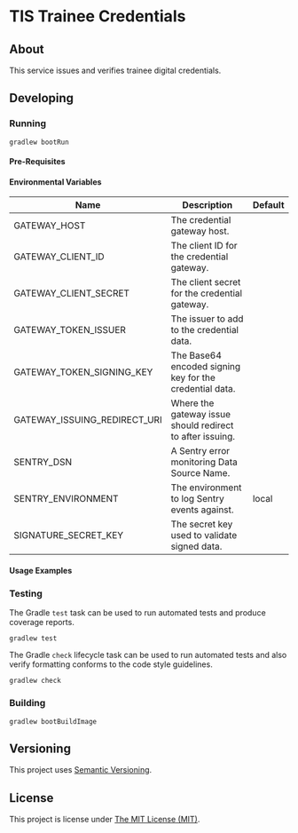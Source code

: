 # TIS Trainee Credentials

## About
This service issues and verifies trainee digital credentials.

## Developing

### Running

```shell
gradlew bootRun
```

#### Pre-Requisites

#### Environmental Variables

| Name                         | Description                                               | Default   |
|------------------------------|-----------------------------------------------------------|-----------|
| GATEWAY_HOST                 | The credential gateway host.                              |           |
| GATEWAY_CLIENT_ID            | The client ID for the credential gateway.                 |           |
| GATEWAY_CLIENT_SECRET        | The client secret for the credential gateway.             |           |
| GATEWAY_TOKEN_ISSUER         | The issuer to add to the credential data.                 |           |
| GATEWAY_TOKEN_SIGNING_KEY    | The Base64 encoded signing key for the credential data.   |           |
| GATEWAY_ISSUING_REDIRECT_URI | Where the gateway issue should redirect to after issuing. |           |
| SENTRY_DSN                   | A Sentry error monitoring Data Source Name.               |           |
| SENTRY_ENVIRONMENT           | The environment to log Sentry events against.             | local     |
| SIGNATURE_SECRET_KEY         | The secret key used to validate signed data.              |           |

#### Usage Examples

### Testing

The Gradle `test` task can be used to run automated tests and produce coverage
reports.
```shell
gradlew test
```

The Gradle `check` lifecycle task can be used to run automated tests and also
verify formatting conforms to the code style guidelines.
```shell
gradlew check
```

### Building

```shell
gradlew bootBuildImage
```

## Versioning
This project uses [Semantic Versioning](semver.org).

## License
This project is license under [The MIT License (MIT)](LICENSE).
